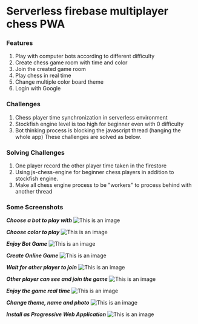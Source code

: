 # Serverless firebase multiplayer chess PWA
### Features
1. Play with computer bots according to different difficulty 
2. Create chess game room with time and color
3. Join the created game room
4. Play chess in real time
5. Change multiple color board theme
6. Login with Google

### Challenges
1. Chess player time synchronization in serverless environment
2. Stockfish engine level is too high for beginner even with 0 difficulty
3. Bot thinking process is blocking the javascript thread (hanging the whole app)
These challenges are solved as below.

### Solving Challenges
1. One player record the other player time taken in the firestore
2. Using js-chess-engine for beginner chess players in addition to stockfish engine. 
3. Make all chess engine process to be "workers" to process behind with another thread 

### Some Screenshots
***Choose a bot to play with***
![This is an image](https://i.ibb.co/qxy67Dr/screenbud-8a3665ab-e6a9-43d8-86ba-083072cec4a1.png)

***Choose color to play***
![This is an image](https://i.ibb.co/QFtyxr3/screenbud-426e6cc8-d84c-408f-a709-df1d29159341.png)

***Enjoy Bot Game***
![This is an image](https://i.ibb.co/HnYVfTZ/screenbud-eb53c34c-de4d-40c4-9fbf-24edf423d125.png)

***Create Online Game***
![This is an image](https://i.ibb.co/LQ3vQq1/screenbud-b45692ea-af39-4aff-9c0c-3e62351798c6.png)

***Wait for other player to join***
![This is an image](https://i.ibb.co/rmRWTd2/screenbud-4a459543-6ee2-4ab3-9ac3-2adc7da35a81.png)

***Other player can see and join the game***
![This is an image](https://i.ibb.co/82wWhYn/screenbud-c397bdea-a432-4d82-b27f-f197bb1f4206.png)

***Enjoy the game real time***
![This is an image](https://i.ibb.co/nQcwRj5/screenbud-2cc7f298-16ff-4ce5-962c-ca2949027a3e.png)

***Change theme, name and photo***
![This is an image](https://i.ibb.co/VT28RD8/screenbud-04b3c43a-694b-47b7-a6fe-d2e8899abb13.png)

***Install as Progressive Web Application***
![This is an image](https://i.ibb.co/fS5tvtC/screenbud-098562ea-5e25-40a1-b3ee-778f1f5a73b7.png)
